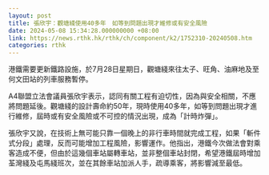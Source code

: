 ```yaml
---
layout: post
title: 張欣宇：觀塘綫使用40多年　如等到問題出現才維修或有安全風險
date: 2024-05-08 15:34:28.000000000 +08:00
link: https://news.rthk.hk/rthk/ch/component/k2/1752310-20240508.htm
categories: rthk
---
```


港鐵需要更新鐵路設施，於7月28日星期日，觀塘綫來往太子、旺角、油麻地及至何文田站的列車服務暫停。

A4聯盟立法會議員張欣宇表示，認同有關工程有迫切性，因為與安全相關，不應將問題延後。觀塘綫的設計壽命約50年，現時使用40多年，如等到問題出現才進行維修，屆時或有安全風險或不可控的情況出現，成為「計時炸彈」。

張欣宇又說，在技術上無可能只靠一個晚上的非行車時間就完成工程，如果「斬件式分段」處理，反而可能增加工程風險，影響運作。他指出，港鐵今次做法會對乘客造成不便，但由於這幾個車站屬轉車站，並非整個車站封閉，希望港鐵屆時增加荃灣綫及屯馬綫班次，並在其餘車站加派人手，疏導乘客，將影響減至最低。
